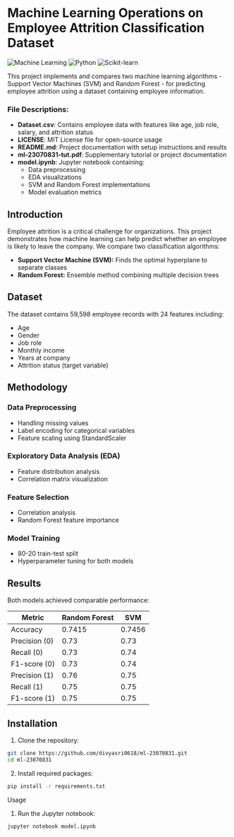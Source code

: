 # Machine Learning Operations on Employee Attrition Classification Dataset

![Machine Learning](https://img.shields.io/badge/Machine-Learning-blue)
![Python](https://img.shields.io/badge/Python-3.x-green)
![Scikit-learn](https://img.shields.io/badge/Scikit--learn-1.3.0-orange)

This project implements and compares two machine learning algorithms - Support Vector Machines (SVM) and Random Forest - for predicting employee attrition using a dataset containing employee information.


### File Descriptions:

- **Dataset.csv**: Contains employee data with features like age, job role, salary, and attrition status
- **LICENSE**: MIT License file for open-source usage
- **README.md**: Project documentation with setup instructions and results
- **ml-23070831-tut.pdf**: Supplementary tutorial or project documentation
- **model.ipynb**: Jupyter notebook containing:
  - Data preprocessing
  - EDA visualizations
  - SVM and Random Forest implementations
  - Model evaluation metrics
 

## Introduction
Employee attrition is a critical challenge for organizations. This project demonstrates how machine learning can help predict whether an employee is likely to leave the company. We compare two classification algorithms:
- **Support Vector Machine (SVM):** Finds the optimal hyperplane to separate classes
- **Random Forest:** Ensemble method combining multiple decision trees

## Dataset
The dataset contains 59,598 employee records with 24 features including:
- Age
- Gender
- Job role
- Monthly income
- Years at company
- Attrition status (target variable)


## Methodology
### Data Preprocessing
- Handling missing values
- Label encoding for categorical variables
- Feature scaling using StandardScaler

### Exploratory Data Analysis (EDA)
- Feature distribution analysis
- Correlation matrix visualization

### Feature Selection
- Correlation analysis
- Random Forest feature importance

### Model Training
- 80-20 train-test split
- Hyperparameter tuning for both models

## Results
Both models achieved comparable performance:

| Metric        | Random Forest | SVM     |
|---------------|--------------|---------|
| Accuracy      | 0.7415       | 0.7456  |
| Precision (0) | 0.73         | 0.73    |
| Recall (0)    | 0.73         | 0.74    |
| F1-score (0)  | 0.73         | 0.74    |
| Precision (1) | 0.76         | 0.75    |
| Recall (1)    | 0.75         | 0.75    |
| F1-score (1)  | 0.75         | 0.75    |


## Installation
1. Clone the repository:
```bash
git clone https://github.com/divyasri0618/ml-23070831.git
cd ml-23070831

```

2. Install required packages:
```bash
pip install -r requirements.txt

```

Usage
1. Run the Jupyter notebook:
```bash
jupyter notebook model.ipynb

```
